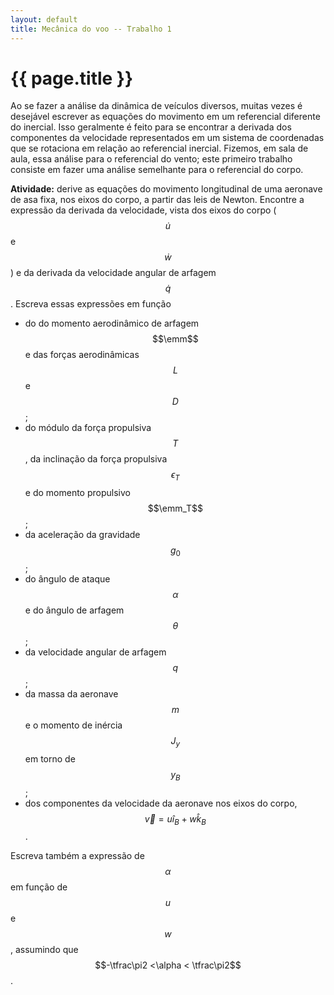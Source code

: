 ```yaml
---
layout: default
title: Mecânica do voo -- Trabalho 1
---
```


{{ page.title }}
================

Ao se fazer a análise da dinâmica de veículos diversos, muitas vezes é desejável
escrever as equações do movimento em um referencial diferente do inercial.
Isso geralmente é feito para se encontrar a derivada dos componentes da
velocidade representados em um sistema de coordenadas que se rotaciona em
relação ao referencial inercial.
Fizemos, em sala de aula, essa análise para o referencial do vento;
este primeiro trabalho consiste em fazer uma análise semelhante para o
referencial do corpo.

**Atividade:**
derive as equações do movimento longitudinal de uma aeronave de asa fixa,
nos eixos do corpo, a partir das leis de Newton.
Encontre a expressão da derivada da velocidade, vista dos eixos do corpo
($$\dot u$$ e $$\dot w$$) e da derivada da velocidade angular de arfagem
$$\dot q$$.
Escreva essas expressões em função

* do do momento aerodinâmico de arfagem $$\emm$$ e das forças aerodinâmicas
  $$L$$ e $$D$$;
* do módulo da força propulsiva $$T$$, da inclinação da força propulsiva 
  $$\epsilon_T$$ e do momento propulsivo $$\emm_T$$;
* da aceleração da gravidade $$g_0$$;
* do ângulo de ataque $$\alpha$$ e do ângulo de arfagem $$\theta$$;
* da velocidade angular de arfagem $$q$$;
* da massa da aeronave $$m$$ e o momento de inércia $$J_y$$ em torno de $$y_B$$;
* dos componentes da velocidade da aeronave nos eixos do corpo, 
  $$\vec v = u \hat i_B + w\hat k_B$$.

Escreva também a expressão de $$\alpha$$ em função de $$u$$ e $$w$$,
assumindo que $$-\tfrac\pi2 <\alpha < \tfrac\pi2$$.
